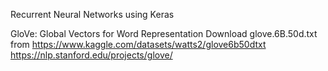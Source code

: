 Recurrent Neural Networks using Keras

GloVe: Global Vectors for Word Representation
Download glove.6B.50d.txt from 
https://www.kaggle.com/datasets/watts2/glove6b50dtxt
https://nlp.stanford.edu/projects/glove/


